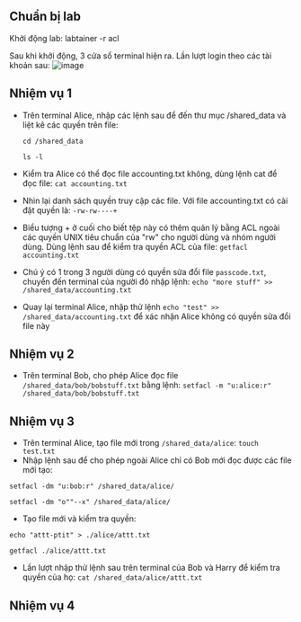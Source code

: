 ## Chuẩn bị lab ##
Khởi động lab: labtainer -r acl

Sau khi khởi động, 3 cửa sổ terminal hiện ra. Lần lượt login theo các tài khoản sau:
![image](https://user-images.githubusercontent.com/108949637/269626662-9f7fae5c-51d1-478e-82b5-456242074e7e.png)

## Nhiệm vụ 1 ##
- Trên terminal Alice, nhập các lệnh sau để đến thư mục /shared_data và liệt kê các quyền trên file:

  `cd /shared_data`

  `ls -l`

- Kiểm tra Alice có thể đọc file accounting.txt không, dùng lệnh cat để đọc file: `cat accounting.txt`
- Nhìn lại danh sách quyền truy cập các file. Với file accounting.txt có cài đặt quyền là: `-rw-rw----+`
- Biểu tượng + ở cuối cho biết tệp này có thêm quản lý bằng ACL ngoài các quyền UNIX tiêu chuẩn của "rw" cho người dùng và nhóm người dùng. Dùng lệnh sau để kiểm tra quyền ACL của file: `getfacl accounting.txt`
- Chú ý có 1 trong 3 người dùng có quyền sửa đổi file `passcode.txt`, chuyển đến terminal của người đó nhập lệnh: `echo "more stuff" >> /shared_data/accounting.txt`
- Quay lại terminal Alice, nhập thử lệnh `echo "test" >> /shared_data/accounting.txt` để xác nhận Alice không có quyền sửa đổi file này
## Nhiệm vụ 2 ##
- Trên terminal Bob, cho phép Alice đọc file `/shared_data/bob/bobstuff.txt` bằng lệnh: `setfacl -m "u:alice:r" /shared_data/bob/bobstuff.txt`
## Nhiệm vụ 3 ##
- Trên terminal Alice, tạo file mới trong `/shared_data/alice`: `touch test.txt`
- Nhập lệnh sau để cho phép ngoài Alice chỉ có Bob mới đọc được các file mới tạo:

`setfacl -dm "u:bob:r" /shared_data/alice/`

`setfacl -dm "o""--x" /shared_data/alice/`

- Tạo file mới và kiểm tra quyền:

`echo "attt-ptit" > ./alice/attt.txt`

`getfacl ./alice/attt.txt`

- Lần lượt nhập thử lệnh sau trên terminal của Bob và Harry để kiểm tra quyền của họ: `cat /shared_data/alice/attt.txt`

## Nhiệm vụ 4 ##
